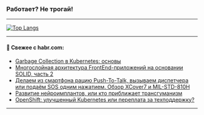 ### Работает? Не трогай!

---
<!--
#### 🛠️ Technical stack:

![Java](https://img.shields.io/badge/Java-informational?logo=Oracle&style=flat&logoColor=white&color=FF4500)
![Kotlin](https://img.shields.io/badge/Kotlin-informational?logo=Kotlin&style=flat&logoColor=white&color=774D97)
![TS](https://img.shields.io/badge/TypeScript-informational?logo=typeScript&style=flat&logoColor=black&color=017acc)
![Python](https://img.shields.io/badge/Python-informational?logo=Python&style=flat&logoColor=black&color=ffdd54) <br>
![Spring](https://img.shields.io/badge/Spring-informational?logo=Spring&style=flat&logoColor=white&color=6DB33F) 
![SpringBoot](https://img.shields.io/badge/SpringBoot-informational?logo=SpringBoot&style=flat&logoColor=white&color=6DB33F)
![Nest](https://img.shields.io/badge/NestJS-informational?logo=NestJS&style=flat&logoColor=white&color=E0234E) 
![NodeJS](https://img.shields.io/badge/NodeJS-informational?logo=node.js&style=flat&logoColor=white&color=70A760)<br>
![PostgreSQL](https://img.shields.io/badge/PostgreSQL-informational?logo=PostgreSQL&style=flat&logoColor=white&color=DAA520)
![MongoDB](https://img.shields.io/badge/MongoDB-informational?logo=MongoDB&style=flat&logoColor=white&color=870000)
![Apache](https://img.shields.io/badge/Apache-informational?logo=apache&style=flat&logoColor=white&color=f74e28)

___ 
-->

<!--- #### 🛠️ : --->

[![Top Langs](https://github-readme-stats-82jvfl3w3-advtsettinggmailcoms-projects.vercel.app/api/top-langs/?username=zloylis&langs_count=10&hide_title=true&title_color=e6edf3&size_weight=0.5&count_weight=0.5&layout=compact&hide_progress=true&hide_border=true&theme=dracula)](https://github.com/zloylis)

<!---


####  :octocat:&nbsp;&nbsp; Статистика:

![GitHub stats](https://github-readme-stats-u2qms2cxw-advtsettinggmailcoms-projects.vercel.app/api?username=zloylis&show_icons=true&hide_border=true&theme=dracula&title_color=e6edf3&include_all_commits=true&count_private=true&hide_rank=false&hide_title=true&rank_icon=github)
-->
---

#### 💬 Свежее с habr.com:

<!-- BLOG-POST-LIST:START -->
- [Garbage Collection в Kubernetes: основы](https://habr.com/ru/companies/otus/articles/860928/?utm_source=habrahabr&utm_medium=rss&utm_campaign=860928)
- [Многослойная архитектура FrontEnd-приложений на основании SOLID, часть 2](https://habr.com/ru/companies/beeline_tech/articles/862558/?utm_source=habrahabr&utm_medium=rss&utm_campaign=862558)
- [Делаем из смартфона рацию Push-To-Talk, вызываем диспетчера или подаём SOS одним нажатием. Обзор XCover7 и MIL-STD-810H](https://habr.com/ru/companies/samsung/articles/862540/?utm_source=habrahabr&utm_medium=rss&utm_campaign=862540)
- [Развитие нейроимплантов, или кто приближает трансгуманизм](https://habr.com/ru/companies/redmadrobot/articles/862530/?utm_source=habrahabr&utm_medium=rss&utm_campaign=862530)
- [OpenShift: улучшенный Kubernetes или переплата за техподдержку?](https://habr.com/ru/companies/cdnnow/articles/862380/?utm_source=habrahabr&utm_medium=rss&utm_campaign=862380)
<!-- BLOG-POST-LIST:END -->

---
